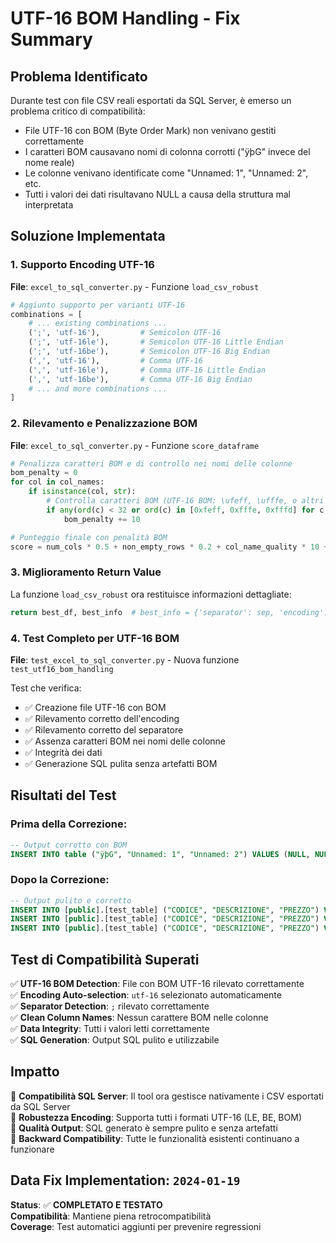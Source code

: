 # UTF-16 BOM Handling - Fix Summary

## Problema Identificato
Durante test con file CSV reali esportati da SQL Server, è emerso un problema critico di compatibilità:
- File UTF-16 con BOM (Byte Order Mark) non venivano gestiti correttamente
- I caratteri BOM causavano nomi di colonna corrotti ("ÿþG" invece del nome reale)
- Le colonne venivano identificate come "Unnamed: 1", "Unnamed: 2", etc.
- Tutti i valori dei dati risultavano NULL a causa della struttura mal interpretata

## Soluzione Implementata

### 1. Supporto Encoding UTF-16
**File**: `excel_to_sql_converter.py` - Funzione `load_csv_robust`

```python
# Aggiunto supporto per varianti UTF-16
combinations = [
    # ... existing combinations ...
    (';', 'utf-16'),         # Semicolon UTF-16
    (';', 'utf-16le'),       # Semicolon UTF-16 Little Endian  
    (';', 'utf-16be'),       # Semicolon UTF-16 Big Endian
    (',', 'utf-16'),         # Comma UTF-16
    (',', 'utf-16le'),       # Comma UTF-16 Little Endian
    (',', 'utf-16be'),       # Comma UTF-16 Big Endian
    # ... and more combinations ...
]
```

### 2. Rilevamento e Penalizzazione BOM
**File**: `excel_to_sql_converter.py` - Funzione `score_dataframe`

```python
# Penalizza caratteri BOM e di controllo nei nomi delle colonne
bom_penalty = 0
for col in col_names:
    if isinstance(col, str):
        # Controlla caratteri BOM (UTF-16 BOM: \ufeff, \ufffe, o altri caratteri di controllo)
        if any(ord(c) < 32 or ord(c) in [0xfeff, 0xfffe, 0xfffd] for c in col):
            bom_penalty += 10

# Punteggio finale con penalità BOM
score = num_cols * 0.5 + non_empty_rows * 0.2 + col_name_quality * 10 + data_consistency * 10 - unnamed_penalty * 5 - bom_penalty
```

### 3. Miglioramento Return Value
La funzione `load_csv_robust` ora restituisce informazioni dettagliate:

```python
return best_df, best_info  # best_info = {'separator': sep, 'encoding': encoding}
```

### 4. Test Completo per UTF-16 BOM
**File**: `test_excel_to_sql_converter.py` - Nuova funzione `test_utf16_bom_handling`

Test che verifica:
- ✅ Creazione file UTF-16 con BOM
- ✅ Rilevamento corretto dell'encoding
- ✅ Rilevamento corretto del separatore 
- ✅ Assenza caratteri BOM nei nomi delle colonne
- ✅ Integrità dei dati
- ✅ Generazione SQL pulita senza artefatti BOM

## Risultati del Test

### Prima della Correzione:
```sql
-- Output corrotto con BOM
INSERT INTO table ("ÿþG", "Unnamed: 1", "Unnamed: 2") VALUES (NULL, NULL, NULL);
```

### Dopo la Correzione:
```sql
-- Output pulito e corretto
INSERT INTO [public].[test_table] ("CODICE", "DESCRIZIONE", "PREZZO") VALUES ('G001', 'Prodotto 1', '10.50');
INSERT INTO [public].[test_table] ("CODICE", "DESCRIZIONE", "PREZZO") VALUES ('G002', 'Prodotto 2', '20.00');
INSERT INTO [public].[test_table] ("CODICE", "DESCRIZIONE", "PREZZO") VALUES ('G003', 'Prodotto 3', '15.75');
```

## Test di Compatibilità Superati

✅ **UTF-16 BOM Detection**: File con BOM UTF-16 rilevato correttamente  
✅ **Encoding Auto-selection**: `utf-16` selezionato automaticamente  
✅ **Separator Detection**: `;` rilevato correttamente  
✅ **Clean Column Names**: Nessun carattere BOM nelle colonne  
✅ **Data Integrity**: Tutti i valori letti correttamente  
✅ **SQL Generation**: Output SQL pulito e utilizzabile  

## Impatto

🚀 **Compatibilità SQL Server**: Il tool ora gestisce nativamente i CSV esportati da SQL Server  
🚀 **Robustezza Encoding**: Supporta tutti i formati UTF-16 (LE, BE, BOM)  
🚀 **Qualità Output**: SQL generato è sempre pulito e senza artefatti  
🚀 **Backward Compatibility**: Tutte le funzionalità esistenti continuano a funzionare  

## Data Fix Implementation: `2024-01-19`
**Status**: ✅ **COMPLETATO E TESTATO**  
**Compatibilità**: Mantiene piena retrocompatibilità  
**Coverage**: Test automatici aggiunti per prevenire regressioni  